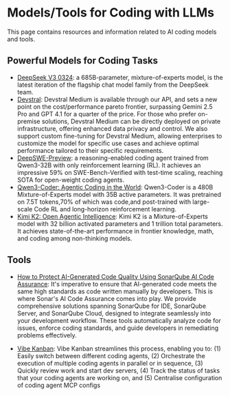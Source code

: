 # Models/Tools for Coding with LLMs

This page contains resources and information related to AI coding models and tools.

## Powerful Models for Coding Tasks

* [DeepSeek V3 0324](https://api-docs.deepseek.com/news/news250325): a 685B-parameter, mixture-of-experts model, is the latest iteration of the flagship chat model family from the DeepSeek team.
* [Devstral](https://mistral.ai/news/devstral-2507?utm_source=alphasignal&utm_campaign=2025-07-15&asuniq=e221967b): Devstral Medium is available through our API, and sets a new point on the cost/performance pareto frontier, surpassing Gemini 2.5 Pro and GPT 4.1 for a quarter of the price. For those who prefer on-premise solutions, Devstral Medium can be directly deployed on private infrastructure, offering enhanced data privacy and control. We also support custom fine-tuning for Devstral Medium, allowing enterprises to customize the model for specific use cases and achieve optimal performance tailored to their specific requirements. 
* [DeepSWE-Preview](https://huggingface.co/agentica-org/DeepSWE-Preview): a reasoning-enabled coding agent trained from Qwen3-32B with only reinforcement learning (RL). It achieves an impressive 59% on SWE-Bench-Verified with test-time scaling, reaching SOTA for open-weight coding agents. 
* [Qwen3-Coder: Agentic Coding in the World](https://qwenlm.github.io/blog/qwen3-coder/?utm_source=alphasignal&utm_campaign=2025-07-23&asuniq=2e137b60): Qwen3-Coder is a 480B Mixture-of-Experts model with 35B active parameters. It was pretrained on 7.5T tokens,70% of which was code,and post-trained with large-scale Code RL and long-horizon reinforcement learning.
* [Kimi K2: Open Agentic Intelligence](https://moonshotai.github.io/Kimi-K2/?utm_source=alphasignal&utm_campaign=2025-07-15&asuniq=98a017d3): Kimi K2 is a Mixture-of-Experts model with 32 billion activated parameters and 1 trillion total parameters. It achieves state-of-the-art performance in frontier knowledge, math, and coding among non-thinking models.

## Tools

* [How to Protect AI-Generated Code Quality Using SonarQube AI Code Assurance](https://www.sonarsource.com/resources/how-to-protect-ai-generated-code-quality/?utm_medium=paid&utm_source=google&utm_campaign=ss-protect-ai-code&utm_content=21774971465&utm_term=ai%20assisted%20coding&s_category=Paid&s_source=Paid%20Search&s_origin=google&s_campaign=SQ-EMEA-East-DACH-Generic&s_content=AI&s_term=ai%20assisted%20coding&s_category=Paid&s_source=Paid%20Search&s_origin=Google&cq_src=google_ads&cq_cmp=21774971465&cq_con=166756621845&cq_term=ai%20assisted%20coding&cq_med=&cq_plac=&cq_net=g&cq_pos=&cq_plt=gp&gad_source=1&gad_campaignid=21774971465&gclid=CjwKCAjw1dLDBhBoEiwAQNRiQcSqQ9l1smH55RXn9RBcNTXeV5FSHth-yFcJWJcowpQ4_YcFP460HRoCXU8QAvD_BwE): It's imperative to ensure that AI-generated code meets the same high standards as code written manually by developers. This is where Sonar's AI Code Assurance comes into play. We provide comprehensive solutions spanning SonarQube for IDE, SonarQube Server, and SonarQube Cloud, designed to integrate seamlessly into your development workflow. These tools automatically analyze code for issues, enforce coding standards, and guide developers in remediating problems effectively.

* [Vibe Kanban](https://github.com/BloopAI/vibe-kanban): Vibe Kanban streamlines this process, enabling you to: (1) Easily switch between different coding agents, (2) Orchestrate the execution of multiple coding agents in parallel or in sequence, (3) Quickly review work and start dev servers, (4) Track the status of tasks that your coding agents are working on, and (5) Centralise configuration of coding agent MCP configs
